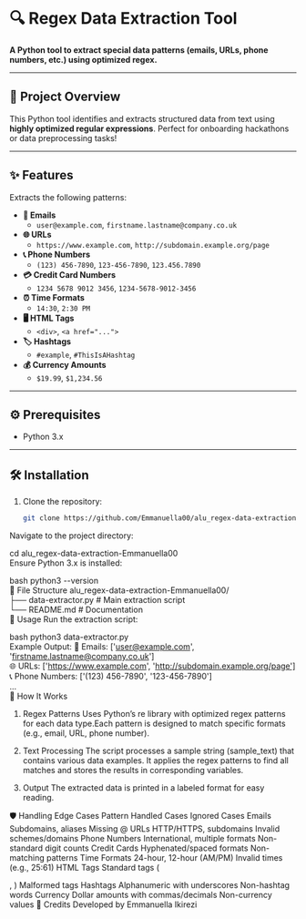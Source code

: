 # 🔍 Regex Data Extraction Tool  

**A Python tool to extract special  data patterns (emails, URLs, phone numbers, etc.) using optimized regex.**  

---

## 🚀 Project Overview  
This Python tool identifies and extracts structured data from text using **highly optimized regular expressions**. Perfect for onboarding hackathons or data preprocessing tasks!  

---

## ✨ Features  
Extracts the following patterns:  
- **📧 Emails**  
  - `user@example.com`, `firstname.lastname@company.co.uk`  
- **🌐 URLs**  
  - `https://www.example.com`, `http://subdomain.example.org/page`  
- **📞 Phone Numbers**  
  - `(123) 456-7890`, `123-456-7890`, `123.456.7890`  
- **💳 Credit Card Numbers**  
  - `1234 5678 9012 3456`, `1234-5678-9012-3456`  
- **⏰ Time Formats**  
  - `14:30`, `2:30 PM`  
- **🖥️ HTML Tags**  
  - `<div>`, `<a href="...">`  
- **🏷️ Hashtags**  
  - `#example`, `#ThisIsAHashtag`  
- **💰 Currency Amounts**  
  - `$19.99`, `$1,234.56`  

---

## ⚙️ Prerequisites  
- Python 3.x  

---

## 🛠️ Installation  
1. Clone the repository:  
   ```bash  
   git clone https://github.com/Emmanuella00/alu_regex-data-extraction-Emmanuella00.git  
Navigate to the project directory:

cd alu_regex-data-extraction-Emmanuella00  
Ensure Python 3.x is installed:

bash
python3 --version  
📂 File Structure
alu_regex-data-extraction-Emmanuella00/  
├── data-extractor.py  # Main extraction script  
└── README.md          # Documentation  
🏃 Usage
Run the extraction script:

bash
python3 data-extractor.py  
Example Output:
📧 Emails: ['user@example.com', 'firstname.lastname@company.co.uk']  
🌐 URLs: ['https://www.example.com', 'http://subdomain.example.org/page']  
📞 Phone Numbers: ['(123) 456-7890', '123-456-7890']  
...  
🧠 How It Works
1. Regex Patterns
Uses Python’s re library with optimized regex patterns for each data type.Each pattern is designed to match specific formats (e.g., email, URL, phone number).

2. Text Processing
The script processes a sample string (sample_text) that contains various data examples. It applies the regex patterns to find all matches and stores the results in corresponding variables.

3. Output 
The extracted data is printed in a labeled format for easy reading.

🛡️ Handling Edge Cases
Pattern	Handled Cases	Ignored Cases
Emails	Subdomains, aliases	Missing @
URLs	HTTP/HTTPS, subdomains	Invalid schemes/domains
Phone Numbers	International, multiple formats	Non-standard digit counts
Credit Cards	Hyphenated/spaced formats	Non-matching patterns
Time Formats	24-hour, 12-hour (AM/PM)	Invalid times (e.g., 25:61)
HTML Tags	Standard tags (<div>, <a>)	Malformed tags
Hashtags	Alphanumeric with underscores	Non-hashtag words
Currency	Dollar amounts with commas/decimals	Non-currency values
👏 Credits
Developed by Emmanuella Ikirezi
